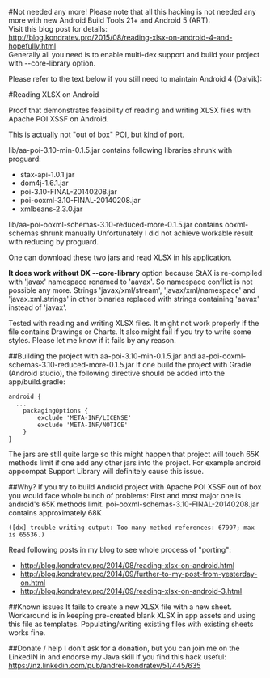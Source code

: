 #Not needed any more!
Please note that all this hacking is not needed any more with new Android Build Tools 21+  and Android 5 (ART):  
Visit this blog post for details:  
http://blog.kondratev.pro/2015/08/reading-xlsx-on-android-4-and-hopefully.html  
Generally all you need is to enable multi-dex support and build your project with --core-library option.

Please refer to the text below if you still need to maintain Android 4 (Dalvik):

#Reading XLSX on Android

Proof that demonstrates feasibility of reading and writing XLSX files with Apache POI XSSF on Android.

This is actually not "out of box" POI, but kind of port.

lib/aa-poi-3.10-min-0.1.5.jar contains following libraries shrunk with proguard:
* stax-api-1.0.1.jar
* dom4j-1.6.1.jar
* poi-3.10-FINAL-20140208.jar
* poi-ooxml-3.10-FINAL-20140208.jar
* xmlbeans-2.3.0.jar

lib/aa-poi-ooxml-schemas-3.10-reduced-more-0.1.5.jar contains ooxml-schemas shrunk manually
Unfortunately I did not achieve workable result with reducing by proguard.

One can download these two jars and read XLSX in his application.

**It does work without DX --core-library** option because StAX is re-compiled with 'javax' namespace renamed to 'aavax'. So namespace conflict is not possible any more. 
Strings 'javax/xml/stream', 'javax/xml/namespace' and 'javax.xml.strings' in other binaries replaced with strings containing 'aavax' instead of 'javax'.


Tested with reading and writing XLSX files. It might not work properly if the file contains Drawings or Charts. It also might fail if you try to write some styles. Please let me know if it fails by any reason.

##Building the project with aa-poi-3.10-min-0.1.5.jar and aa-poi-ooxml-schemas-3.10-reduced-more-0.1.5.jar
If one build the project with Gradle (Android studio), the following directive should be added into the app/build.gradle:
```
android {
  ...
    packagingOptions {
        exclude 'META-INF/LICENSE'
        exclude 'META-INF/NOTICE'
    }
}
```

The jars are still quite large so this might happen that project will touch 65K methods limit if one add any other jars into the project. For example android appcompat Support Library will definitely cause this issue.


##Why?
If you try to build Android project with Apache POI XSSF out of box you would face whole bunch of problems:
First and most major one is android's 65K methods limit. poi-ooxml-schemas-3.10-FINAL-20140208.jar contains approximately 68K
```
([dx] trouble writing output: Too many method references: 67997; max is 65536.)
```

Read following posts in my blog to see whole process of "porting":
* http://blog.kondratev.pro/2014/08/reading-xlsx-on-android.html
* http://blog.kondratev.pro/2014/09/further-to-my-post-from-yesterday-on.html
* http://blog.kondratev.pro/2014/09/reading-xlsx-on-android-3.html

##Known issues
It fails to create a new XLSX file with a new sheet. Workaround is in keeping pre-created blank XLSX in app assets and using this file as templates. Populating/writing existing files with existing sheets works fine.

##Donate / help
I don't ask for a donation, but you can join me on the LinkedIN in and endorse my Java skill if you find this hack useful:
https://nz.linkedin.com/pub/andrei-kondratev/51/445/635

